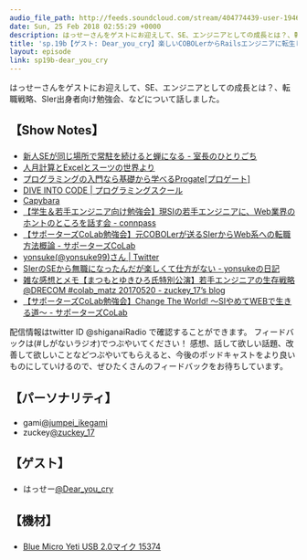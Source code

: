 ```yaml
---
audio_file_path: http://feeds.soundcloud.com/stream/404774439-user-194620696-sp19b-dear_you_cry.mp3
date: Sun, 25 Feb 2018 02:55:29 +0000
description: はっせーさんをゲストにお迎えして、SE、エンジニアとしての成長とは？、転職戦略、SIer出身者向け勉強会、などについて話しました。
title: 'sp.19b【ゲスト: Dear_you_cry】楽しいCOBOLerからRailsエンジニアに転生した話'
layout: episode
link: sp19b-dear_you_cry
---
```


<p><span>はっせーさんをゲストにお迎えして、SE、エンジニアとしての成長とは？、転職戦略、SIer出身者向け勉強会、などについて話しました。</span></p>
<h2>
  <p>【Show Notes】</p>
</h2>
<ul>
  <li><a href="http://fumisan.hatenadiary.com/entry/2017/08/03/081200" target="_blank">新人SEが同じ場所で常駐を続けると蝉になる - 室長のひとりごち</a></li>
  <li><a href="https://anond.hatelabo.jp/20070831005830" target="_blank">人月計算とExcelとスーツの世界より</a></li>
  <li><a href="https://prog-8.com/" target="_blank">プログラミングの入門なら基礎から学べるProgate[プロゲート]</a></li>
  <li><a href="https://diveintocode.jp/" target="_blank">DIVE INTO CODE | プログラミングスクール</a></li>
  <li><a href="http://teamcapybara.github.io/capybara/" target="_blank">Capybara</a></li>
  <li><a href="https://supporterz-seminar.connpass.com/event/50204/" target="_blank">【学生＆若手エンジニア向け勉強会】現SIの若手エンジニアに、Web業界のホントのところを話す会 - connpass</a></li>
  <li><a href="https://supporterzcolab.com/event/183/" target="_blank">【サポーターズCoLab勉強会】元COBOLerが送るSIerからWeb系への転職方法概論 - サポーターズCoLab</a></li>
  <li><a href="https://twitter.com/yonsuke99" target="_blank">yonsuke(@yonsuke99)さん | Twitter</a></li>
  <li><a href="http://yonsuke.hatenablog.com/entry/2017/12/13/015530" target="_blank">SIerのSEから無職になったんだが楽しくて仕方がない - yonsukeの日記</a></li>
  <li><a href="http://blog.zuckey17.org/entry/2017/05/20/173732" target="_blank">雑な感想とメモ【まつもとゆきひろ氏特別公演】若手エンジニアの生存戦略 @DRECOM #colab_matz 20170520 - zuckey_17’s blog</a></li>
  <li><a href="https://supporterzcolab.com/event/296/" target="_blank">【サポーターズCoLab勉強会】Change The World! 〜SIやめてWEBで生きる道〜 - サポーターズCoLab</a></li>
</ul>
<p><span>
  配信情報はtwitter ID @shiganaiRadio で確認することができます。
  フィードバックは(#しがないラジオ)でつぶやいてください！
  感想、話して欲しい話題、改善して欲しいことなどつぶやいてもらえると、今後のポッドキャストをより良いものにしていけるので、ぜひたくさんのフィードバックをお待ちしています。
</span></p>
<h2>
  <p>【パーソナリティ】</p>
</h2>
<ul>
    <li>gami<a href="https://twitter.com/search?q=%40jumpei_ikegami&src=typd&lang=ja" target="_blank">@jumpei_ikegami</a></li>
    <li>zuckey<a href="https://twitter.com/search?q=%40zuckey_17&src=typd&lang=ja" target="_blank">@zuckey_17</a></li>
</ul>
<h2>
  <p>【ゲスト】</p>
</h2>
<ul>
  <li>はっせー<a href="https://twitter.com/Dear_you_cry" target="_blank">@Dear_you_cry</a></li>
</ul>
<h2>
  <p>【機材】</p>
</h2>
<ul>
    <li><a href="http://amzn.to/2tlkud3" target="_blank">Blue Micro Yeti USB 2.0マイク 15374</a></li>
</ul>
